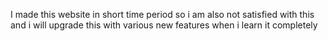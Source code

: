I made this website in short time period so i am also not satisfied with this and i will upgrade this with various new features when i learn it completely
